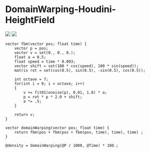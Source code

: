 # DomainWarping-Houdini-HeightField
![](https://i.gyazo.com/d1c70cce4baf420c26aae334ba9adc04.png "")
![](https://i.gyazo.com/08b75899b90c51c8df615aea8a24efee.png "")

```
vector fbm(vector pos; float time) {
    vector p = pos;
    vector v = set(0., 0., 0.);
    float a = 0.5;
    float speed = time * 0.003;
    vector shift = set(100 * cos(speed), 100 * sin(speed));
    matrix rot = set(cos(0.5), sin(0.5), -sin(0.5), cos(0.5));
    
    int octave = 7;
    for(int i = 0; i < octave; i++)
    {
        v += fit01(onoise(p), 0.01, 1.8) * a;        
        p = rot * p * 2.0 + shift;
        a *= .5;
    }
    
    return v; 
}

vector domainWarping(vector pos; float time) {
    return fbm(pos + fbm(pos + fbm(pos, time), time), time) ;
}

@density = domainWarping(@P / 1000, @Time) * 100.;
```
